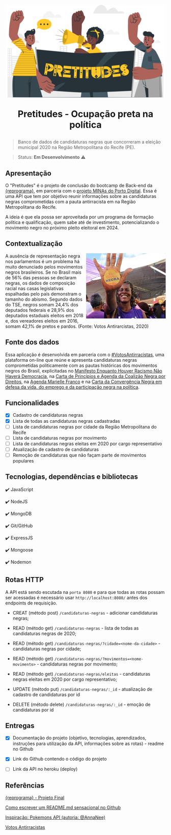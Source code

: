 <h1 align="center">
  <img src="public/images/pretitudes.png" alt="três pessoas negras segurando uma faixa com o nome Pretitudes" width="500">
<p align="center">Pretitudes - Ocupação preta na política<p>
</h1>

> Banco de dados de candidaturas negras que concorreram a eleição municipal 2020 na Região Metropolitana do Recife (PE).

> Status: **Em Desenvolvimento** :warning:

## **Apresentação**

O "Pretitudes" é o projeto de conclusão do bootcamp de Back-end da [{reprograma}](https://reprograma.com.br/), em parceria com o [projeto MINAs do Porto Digital](https://www.portodigital.org/capital-humano/iniciativas-para-a-diversidade/mulheres-em-inovacao-negocios-e-artes-minas). Essa é uma API que tem por objetivo reunir informações sobre as candidaturas negras comprometidas com a pauta antirracista em na Região Metropolitana do Recife.

A ideia é que ela possa ser aproveitada por um programa de formação política e qualificação, quem sabe até de investimento, potencializando o movimento negro no próximo pleito eleitoral em 2024.

## **Contextualização**

<img src="public/images/voto-em-negra.jpeg" alt="mulher com um adesivo colado na mão escrito voto em negra" width ="250" align="right" padding="150"/>

A ausência de representação negra nos parlamentos é um problema há muito denunciado pelos movimentos negros brasileiros. Se no Brasil mais de 56% das pessoas se declaram negras, os dados de composição racial nas casas legislativas espalhadas pelo país demonstram o tamanho do abismo. Segundo dados do TSE, negros somam 24,4% dos deputados federais e 28,9% dos deputados estaduais eleitos em 2018 e, dos vereadores eleitos em 2016, somam 42,1% de pretos e pardos. (Fonte: Votos Antirarcistas, 2020)

## **Fonte dos dados**

Essa aplicação é desenvolvida em parceria com o [#VotosAntirracistas](https://votosantirracistas2020.com.br/), uma plataforma on-line que reúne e apresenta candidaturas negras comprometidas politicamente com as pautas históricas dos movimentos negros do Brasil, explicitadas no [Manifesto Enquanto Houver Racismo Não Haverá Democracia](https://comracismonaohademocracia.org.br/), na [Carta de Princípios e Agenda da Coalizão Negra por Direitos](https://coalizaonegrapordireitos.org.br/sobre/), na [Agenda Marielle Franco](https://www.agendamarielle.com/) e na [Carta da Convergência Negra em defesa da vida, do emprego e da participação negra na política](https://www.abpn.org.br/post/carta-resultante-da-plen%C3%A1ria-nacional-da-converg%C3%AAncia-negra).

## **Funcionalidades**
- [X] Cadastro de candidaturas negras
- [X] Lista de todas as candidaturas negras cadastradas
- [ ] Lista de candidaturas negras por cidade da Região Metropolitana do Recife
- [ ] Lista de candidaturas negras por movimento
- [ ] Lista de candidaturas negras eleitas em 2020 por cargo representativo
- [ ] Atualização de cadastro de candidaturas
- [ ] Remoção de candidaturas que não façam parte de movimentos populares

## **Tecnologias, dependências e bibliotecas**

:heavy_check_mark: JavaScript

:heavy_check_mark: NodeJS

:heavy_check_mark: MongoDB

:heavy_check_mark: Git/GitHub

:heavy_check_mark: ExpressJS

:heavy_check_mark: Mongoose

:heavy_check_mark: Nodemon

## **Rotas HTTP**

A API está sendo escutada na `porta 8080` e para que todas as rotas possam ser acessadas é necessário usar `http://localhost:8080/` antes dos endpoints de requisição.

- CREAT (método post) `/candidaturas-negras` - adicionar candidaturas negras;

- READ (método get) `/candidaturas-negras` - lista de todas as candidaturas negras de 2020;

- READ (método get) `/candidaturas-negras/?cidade=<nome-da-cidade>` - candidaturas negras por cidade;

- READ (método get) `/candidaturas-negras/?movimentos=<nome-movimento>` - candidaturas negras por movimento;

- READ (método get) `/candidaturas-negras/eleitas` - candidaturas negras eleitas em 2020 por cargo representativo;

- UPDATE (método put) `/candidaturas-negras/:_id` - atualização de cadastro de candidaturas por id

- DELETE (método delete) `/candidaturas-negras/:_id` - emoção de candidaturas por id

## **Entregas**

- [X] Documentação do projeto (objetivo, tecnologias, aprendizados, instruções para utilização da API, informações sobre as rotas) - readme no Github

- [X] Link do Github contendo o código do projeto

- [ ] Link da API no heroku (deploy)

## **Referências**

[{reprograma} - Projeto Final](https://github.com/reprograma/on7-porto-s17-s18-projeto-livre)

[Como escrever um README.md sensacional no Github](https://dev.to/reginadiana/como-escrever-um-readme-md-sensacional-no-github-4509#o-que-%C3%A9-o-readme)

[Inspiração: Pokemons API (autoria: @AnnaNee)](https://github.com/AnnaNee/pokemons-api)

[Votos Antirracistas](https://votosantirracistas2020.com.br/)